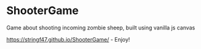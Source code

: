 # ShooterGame
Game about shooting incoming zombie sheep, built using vanilla js canvas

https://stringf47.github.io/ShooterGame/ - Enjoy!
